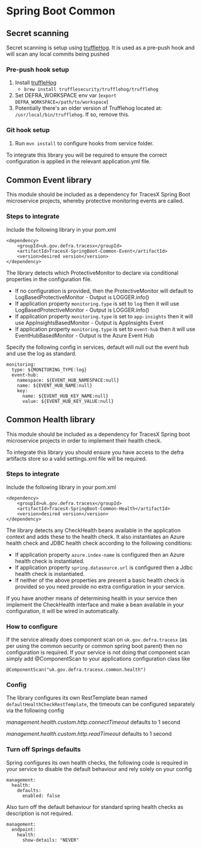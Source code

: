 # Spring Boot Common

## Secret scanning
Secret scanning is setup using [truffleHog](https://github.com/trufflesecurity/truffleHog).
It is used as a pre-push hook and will scan any local commits being pushed

### Pre-push hook setup
1. Install [truffleHog](https://github.com/trufflesecurity/truffleHog)
    - `brew install trufflesecurity/trufflehog/trufflehog`
2. Set DEFRA_WORKSPACE env var (`export DEFRA_WORKSPACE=/path/to/workspace`)
3. Potentially there's an older version of Trufflehog located at: `/usr/local/bin/trufflehog`. If so, remove this.

### Git hook setup

1. Run `mvn install` to configure hooks from service folder.

To integrate this library you will be required to ensure the correct configuration is applied in the relevant application.yml file.

## Common Event library
This module should be included as a dependency for TracesX Spring Boot microservice projects, whereby protective monitoring events are called.

### Steps to integrate

Include the following library in your pom.xml

```
<dependency>
    <groupId>uk.gov.defra.tracesx</groupId>
    <artifactId>TracesX-SpringBoot-Common-Event</artifactId>
    <version>desired version</version>
</dependency>
```

The library detects which ProtectiveMonitor to declare via conditional properties in the configuration file.
- If no configuration is provided, then the ProtectiveMonitor will default to LogBasedProtectiveMonitor - Output is LOGGER.info()
- If application property ```monitoring.type``` is set to ```log``` then it will use LogBasedProtectiveMonitor - Output is LOGGER.info()
- If application property ```monitoring.type``` is set to ```app-insights``` then it will use AppInsightsBasedMonitor - Output is AppInsights Event
- If application property ```monitoring.type``` is set to ```event-hub``` then it will use EventHubBasedMonitor - Output is the Azure Event Hub

Specify the following config in services, default will null out the event hub and use the log as standard.

```
monitoring:
  type: ${MONITORING_TYPE:log}
  event-hub:
    namespace: ${EVENT_HUB_NAMESPACE:null}
    name: ${EVENT_HUB_NAME:null}
    key:
      name: ${EVENT_HUB_KEY_NAME:null}
      value: ${EVENT_HUB_KEY_VALUE:null}
```

## Common Health library

This module should be included as a dependency for TracesX Spring boot microservice projects in order to implement their health check.

To integrate this library you should ensure you have access to the defra artifacts store so a valid settings.xml file will be required.

### Steps to integrate

Include the following library in your pom.xml

```
<dependency>
    <groupId>uk.gov.defra.tracesx</groupId>
    <artifactId>TracesX-SpringBoot-Common-Health</artifactId>
    <version>desired version</version>
</dependency>
```

The library detects any CheckHealth beans available in the application context and adds these to the health check. It also instantiates an Azure health check and JDBC health check according to the following conditions:
- If application property ```azure.index-name``` is configured then an Azure health check is instantiated.
- If application property ```spring.datasource.url``` is configured then a Jdbc health check is instantiated.
- If neither of the above properties are present a basic health check is provided so you need provide no extra configuration in your service.

If you have another means of determining health in your service then implement the CheckHealth interface and make a bean available in your configuration, it will be wired in automatically.

### How to configure

If the service already does  component scan on ```uk.gov.defra.tracesx``` (as per using the common security or common spring boot parent) then no configuration is required.
If your service is not doing that component scan simply add @ComponentScan to your applications configuration class like

```
@ComponentScan("uk.gov.defra.tracesx.common.health")
```

### Config

The library configures its own RestTemplate bean named ```defaultHealthCheckRestTemplate```, the timeouts can be configured separately via the following config

*management.health.custom.http.connectTimeout*   defaults to 1 second

*management.health.custom.http.readTimeout*   defaults to 1 second

### Turn off Springs defaults

Spring configures its own health checks, the following code is required in your service to disable the default behaviour and rely solely on your config

```
management:
  health:
    defaults:
      enabled: false
```

Also turn off the default behaviour for standard spring health checks as description is not required.

```
management:
  endpoint:
    health:
      show-details: "NEVER"
```
